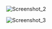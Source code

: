 ![Screenshot_2](https://user-images.githubusercontent.com/68462068/159067277-826b23e9-9500-4266-85db-6a0b5e21f6c9.png)


![Screenshot_3](https://user-images.githubusercontent.com/68462068/159067427-950a31f1-46eb-4f8e-9b86-55a233e5eb5c.png)
